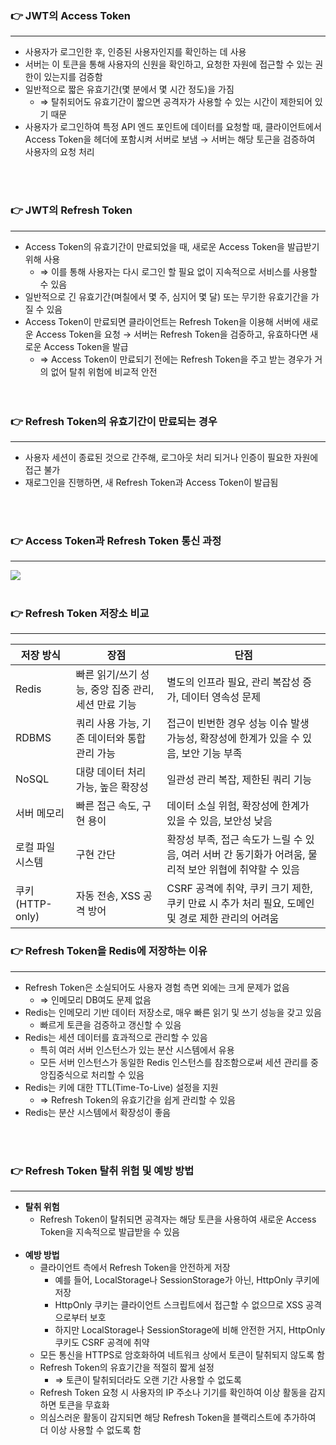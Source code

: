 ### 👉 JWT의 Access Token

---

- 사용자가 로그인한 후, 인증된 사용자인지를 확인하는 데 사용
- 서버는 이 토큰을 통해 사용자의 신원을 확인하고, 요청한 자원에 접근할 수 있는 권한이 있는지를 검증함
- 일반적으로 짧은 유효기간(몇 분에서 몇 시간 정도)을 가짐
    - ⇒ 탈취되어도 유효기간이 짧으면 공격자가 사용할 수 있는 시간이 제한되어 있기 때문
- 사용자가 로그인하여 특정 API 엔드 포인트에 데이터를 요청할 때, 클라이언트에서 Access Token을 헤더에 포함시켜 서버로 보냄 → 서버는 해당 토근을 검증하여 사용자의 요청 처리
<br>
<br>

### 👉 JWT의 Refresh Token

---

- Access Token의 유효기간이 만료되었을 때, 새로운 Access Token을 발급받기 위해 사용
    - ⇒ 이를 통해 사용자는 다시 로그인 할 필요 없이 지속적으로 서비스를 사용할 수 있음
- 일반적으로 긴 유효기간(며칠에서 몇 주, 심지어 몇 달) 또는 무기한 유효기간을 가질 수 있음
- Access Token이 만료되면 클라이언트는 Refresh Token을 이용해 서버에 새로운 Access Token을 요청 → 서버는 Refresh Token을 검증하고, 유효하다면 새로운 Access Token을 발급
    - ⇒ Access Token이 만료되기 전에는 Refresh Token을 주고 받는 경우가 거의 없어 탈취 위험에 비교적 안전
    <br>
    <br>

### 👉 Refresh Token의 유효기간이 만료되는 경우

---

- 사용자 세션이 종료된 것으로 간주해, 로그아웃 처리 되거나 인증이 필요한 자원에 접근 불가
- 재로그인을 진행하면, 새 Refresh Token과 Access Token이 발급됨
<br>
<br>

### 👉 Access Token과 Refresh Token 통신 과정

---

![](https://velog.velcdn.com/images/reasonoflife39/post/d4b1c2ee-fbee-4461-bcb8-f92241e654a6/image.png)
<br>
<br>


### 👉 Refresh Token 저장소 비교

---

| 저장 방식 | 장점 | 단점 |
| --- | --- | --- |
| Redis | 빠른 읽기/쓰기 성능, 중앙 집중 관리, 세션 만료 기능 | 별도의 인프라 필요, 관리 복잡성 증가, 데이터 영속성 문제 |
| RDBMS | 쿼리 사용 가능, 기존 데이터와 통합 관리 가능 | 접근이 빈번한 경우 성능 이슈 발생 가능성, 확장성에 한계가 있을 수 있음, 보안 기능 부족 |
| NoSQL | 대량 데이터 처리 가능, 높은 확장성 | 일관성 관리 복잡, 제한된 쿼리 기능 |
| 서버 메모리 | 빠른 접근 속도, 구현 용이 | 데이터 소실 위험, 확장성에 한계가 있을 수 있음, 보안성 낮음 |
| 로컬 파일 시스템 | 구현 간단 | 확장성 부족, 접근 속도가 느릴 수 있음, 여러 서버 간 동기화가 어려움, 물리적 보안 위협에 취약할 수 있음 |
| 쿠키(HTTP-only) | 자동 전송, XSS 공격 방어 | CSRF 공격에 취약, 쿠키 크기 제한, 쿠키 만료 시 추가 처리 필요, 도메인 및 경로 제한 관리의 어려움 |

### 👉 Refresh Token을 Redis에 저장하는 이유

---

- Refresh Token은 소실되어도 사용자 경험 측면 외에는 크게 문제가 없음
    - ⇒ 인메모리 DB여도 문제 없음
- Redis는 인메모리 기반 데이터 저장소로, 매우 빠른 읽기 및 쓰기 성능을 갖고 있음
    - 빠르게 토큰을 검증하고 갱신할 수 있음
- Redis는 세션 데이터를 효과적으로 관리할 수 있음
    - 특히 여러 서버 인스턴스가 있는 분산 시스템에서 유용
    - 모든 서버 인스턴스가 동일한 Redis 인스턴스를 참조함으로써 세션 관리를 중앙집중식으로 처리할 수 있음
- Redis는 키에 대한 TTL(Time-To-Live) 설정을 지원
    - ⇒ Refresh Token의 유효기간을 쉽게 관리할 수 있음
- Redis는 분산 시스템에서 확장성이 좋음
<br>
<br>

### 👉 Refresh Token 탈취 위험 및 예방 방법

---

- **탈취 위험**
    - Refresh Token이 탈취되면 공격자는 해당 토큰을 사용하여 새로운 Access Token을 지속적으로 발급받을 수 있음
    <br>
- **예방 방법**
    - 클라이언트 측에서 Refresh Token을 안전하게 저장
        - 예를 들어, LocalStorage나 SessionStorage가 아닌, HttpOnly 쿠키에 저장
        - HttpOnly 쿠키는 클라이언트 스크립트에서 접근할 수 없으므로 XSS 공격으로부터 보호
        - 하지만 LocalStorage나 SessionStorage에 비해 안전한 거지, HttpOnly 쿠키도 CSRF 공격에 취약
    - 모든 통신을 HTTPS로 암호화하여 네트워크 상에서 토큰이 탈취되지 않도록 함
    - Refresh Token의 유효기간을 적절히 짧게 설정
        - ⇒ 토큰이 탈취되더라도 오랜 기간 사용할 수 없도록
    - Refresh Token 요청 시 사용자의 IP 주소나 기기를 확인하여 이상 활동을 감지하면 토큰을 무효화
    - 의심스러운 활동이 감지되면 해당 Refresh Token을 블랙리스트에 추가하여 더 이상 사용할 수 없도록 함
